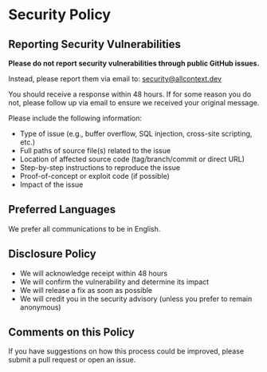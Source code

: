 # Security Policy

## Reporting Security Vulnerabilities

**Please do not report security vulnerabilities through public GitHub issues.**

Instead, please report them via email to: security@allcontext.dev

You should receive a response within 48 hours. If for some reason you do not, please follow up via email to ensure we received your original message.

Please include the following information:

- Type of issue (e.g., buffer overflow, SQL injection, cross-site scripting, etc.)
- Full paths of source file(s) related to the issue
- Location of affected source code (tag/branch/commit or direct URL)
- Step-by-step instructions to reproduce the issue
- Proof-of-concept or exploit code (if possible)
- Impact of the issue

## Preferred Languages

We prefer all communications to be in English.

## Disclosure Policy

- We will acknowledge receipt within 48 hours
- We will confirm the vulnerability and determine its impact
- We will release a fix as soon as possible
- We will credit you in the security advisory (unless you prefer to remain anonymous)

## Comments on this Policy

If you have suggestions on how this process could be improved, please submit a pull request or open an issue.
